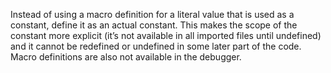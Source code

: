 Instead of using a macro definition for a literal value that is used as a constant, define it as an actual constant. This makes the scope of the constant more explicit (it’s not available in all imported files until undefined) and it cannot be redefined or undefined in some later part of the code. Macro definitions are also not available in the debugger.
